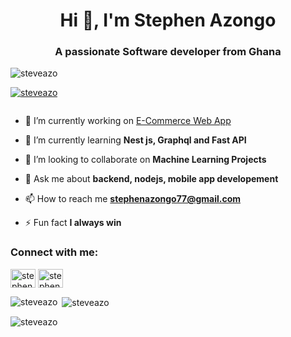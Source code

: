 <h1 align="center">Hi 👋, I'm Stephen Azongo</h1>
<h3 align="center">A passionate Software developer from Ghana</h3>

<p align="left"> <img src="https://komarev.com/ghpvc/?username=steveazo&label=Profile%20views&color=0e75b6&style=flat" alt="steveazo" /> </p>

<p align="left"> <a href="https://github.com/ryo-ma/github-profile-trophy"><img src="https://github-profile-trophy.vercel.app/?username=steveazo" alt="steveazo" /></a> </p>

<p align="left"> <a href="https://twitter.com/" target="blank"><img src="https://img.shields.io/twitter/follow/?logo=twitter&style=for-the-badge" alt="" /></a> </p>

- 🔭 I’m currently working on [E-Commerce Web App](https://github.com/steveAzo/E-commerce)

- 🌱 I’m currently learning **Nest js, Graphql and Fast API**

- 👯 I’m looking to collaborate on **Machine Learning Projects**

- 💬 Ask me about **backend, nodejs, mobile app developement**

- 📫 How to reach me **stephenazongo77@gmail.com**

- ⚡ Fun fact **I always win**

<h3 align="left">Connect with me:</h3>
<p align="left">
<a href="https://kaggle.com/stephen azongo" target="blank"><img align="center" src="https://raw.githubusercontent.com/rahuldkjain/github-profile-readme-generator/master/src/images/icons/Social/kaggle.svg" alt="stephen azongo" height="30" width="40" /></a>
<a href="https://instagram.com/stephen azongo" target="blank"><img align="center" src="https://raw.githubusercontent.com/rahuldkjain/github-profile-readme-generator/master/src/images/icons/Social/instagram.svg" alt="stephen azongo" height="30" width="40" /></a>
</p>

<p><img align="left" src="https://github-readme-stats.vercel.app/api/top-langs?username=steveazo&show_icons=true&locale=en&layout=compact" alt="steveazo" /></p>

<p>&nbsp;<img align="center" src="https://github-readme-stats.vercel.app/api?username=steveazo&show_icons=true&locale=en" alt="steveazo" /></p>

<p><img align="center" src="https://github-readme-streak-stats.herokuapp.com/?user=steveazo&" alt="steveazo" /></p>
